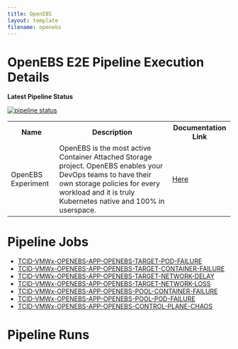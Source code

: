 ```yaml
---
title: OpenEBS
layout: template
filename: openebs
---
```


# **OpenEBS E2E Pipeline Execution Details**

**Latest Pipeline Status**

[![pipeline status](https://gitlab.mayadata.io/litmuschaos/litmus-e2e/badges/openebs/pipeline.svg)](https://gitlab.mayadata.io/litmuschaos/litmus-e2e/commits/openebs)


<table>
<tr>
<th> Name </th>
<th> Description </th>
<th> Documentation Link </th>
</tr>
<tr>
 <td> OpenEBS Experiment</td>
 <td> OpenEBS is the most active Container Attached Storage project. OpenEBS enables your DevOps teams to have their own storage policies for every workload and it is truly Kubernetes native and 100% in userspace. </td>
 <td>  <a href="https://docs.litmuschaos.io/docs/getstarted/"> Here </a> </td>
 </tr>
 </table>
 
 
# **Pipeline Jobs**

- [TCID-VMWx-OPENEBS-APP-OPENEBS-TARGET-POD-FAILURE](https://github.com/litmuschaos/litmus-e2e/tree/master/openebs-pipeline/openebs-target-pod-failure)
- [TCID-VMWx-OPENEBS-APP-OPENEBS-TARGET-CONTAINER-FAILURE](https://github.com/litmuschaos/litmus-e2e/tree/master/openebs-pipeline/openebs-target-container-failure)
- [TCID-VMWx-OPENEBS-APP-OPENEBS-TARGET-NETWORK-DELAY](https://github.com/litmuschaos/litmus-e2e/tree/master/openebs-pipeline/openebs-target-network-delay)
- [TCID-VMWx-OPENEBS-APP-OPENEBS-TARGET-NETWORK-LOSS](https://github.com/litmuschaos/litmus-e2e/tree/master/openebs-pipeline/openebs-target-network-loss)
- [TCID-VMWx-OPENEBS-APP-OPENEBS-POOL-CONTAINER-FAILURE](https://github.com/litmuschaos/litmus-e2e/tree/master/openebs-pipeline/openebs-pool-container-failure)
- [TCID-VMWx-OPENEBS-APP-OPENEBS-POOL-POD-FAILURE](https://github.com/litmuschaos/litmus-e2e/tree/master/openebs-pipeline/openebs-pool-pod-failure)
- [TCID-VMWx-OPENEBS-APP-OPENEBS-CONTROL-PLANE-CHAOS](https://github.com/litmuschaos/litmus-e2e/tree/master/openebs-pipeline/openebs-control-plane-chaos)


# **Pipeline Runs**
